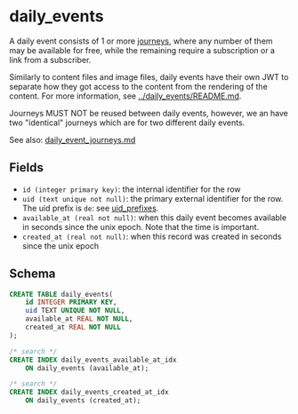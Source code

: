 # daily_events

A daily event consists of 1 or more [journeys](journeys.md), where any number of
them may be available for free, while the remaining require a subscription or a
link from a subscriber.

Similarly to content files and image files, daily events have their own JWT
to separate how they got access to the content from the rendering of the content.
For more information, see [../daily_events/README.md](../daily_events/README.md).

Journeys MUST NOT be reused between daily events, however, we an have two
"identical" journeys which are for two different daily events.

See also: [daily_event_journeys.md](daily_event_journeys.md)

## Fields

-   `id (integer primary key)`: the internal identifier for the row
-   `uid (text unique not null)`: the primary external identifier for the row. The
    uid prefix is `de`: see [uid_prefixes](../uid_prefixes.md).
-   `available_at (real not null)`: when this daily event becomes available in seconds since the unix epoch.
    Note that the time is important.
-   `created_at (real not null)`: when this record was created in seconds since the unix epoch

## Schema

```sql
CREATE TABLE daily_events(
    id INTEGER PRIMARY KEY,
    uid TEXT UNIQUE NOT NULL,
    available_at REAL NOT NULL,
    created_at REAL NOT NULL
);

/* search */
CREATE INDEX daily_events_available_at_idx
    ON daily_events (available_at);

/* search */
CREATE INDEX daily_events_created_at_idx
    ON daily_events (created_at);
```
